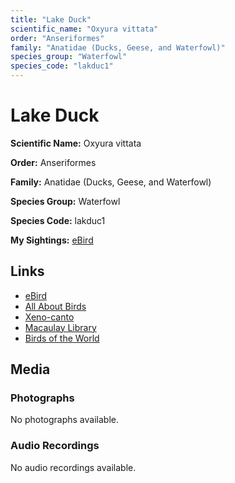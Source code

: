 ```yaml
---
title: "Lake Duck"
scientific_name: "Oxyura vittata"
order: "Anseriformes"
family: "Anatidae (Ducks, Geese, and Waterfowl)"
species_group: "Waterfowl"
species_code: "lakduc1"
---
```


# Lake Duck

**Scientific Name:** Oxyura vittata

**Order:** Anseriformes

**Family:** Anatidae (Ducks, Geese, and Waterfowl)

**Species Group:** Waterfowl

**Species Code:** lakduc1

**My Sightings:** [eBird](https://ebird.org/lifelist?r=world&time=life&spp=lakduc1)

## Links
* [eBird](https://ebird.org/species/lakduc1) 
* [All About Birds](https://www.allaboutbirds.org/guide/lakduc1) 
* [Xeno-canto](https://www.xeno-canto.org/species/oxyura-vittata) 
* [Macaulay Library](https://search.macaulaylibrary.org/catalog?taxonCode=lakduc1&sort=rating_rank_desc)
* [Birds of the World](https://birdsoftheworld.org/bow/species/lakduc1)

## Media
### Photographs
No photographs available.

### Audio Recordings
No audio recordings available.
